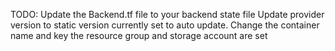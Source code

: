 TODO: Update the Backend.tf file to your backend state file
Update provider version to static version currently set to auto update. Change the container name and key the 
resource group and storage account are set